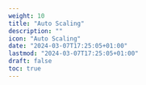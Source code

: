 ```yaml
---
weight: 10
title: "Auto Scaling"
description: ""
icon: "Auto Scaling"
date: "2024-03-07T17:25:05+01:00"
lastmod: "2024-03-07T17:25:05+01:00"
draft: false
toc: true
---
```

